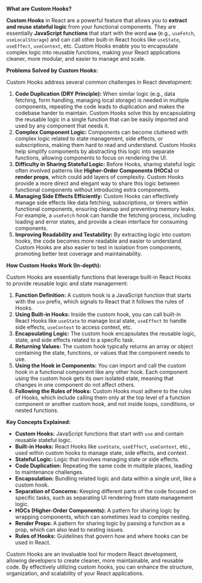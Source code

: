 **What are Custom Hooks?**

**Custom Hooks** in React are a powerful feature that allows you to **extract and reuse stateful logic** from your functional components. They are essentially **JavaScript functions** that start with the word **`use`** (e.g., `useFetch`, `useLocalStorage`) and can call other built-in React hooks like `useState`, `useEffect`, `useContext`, etc.  Custom Hooks enable you to encapsulate complex logic into reusable functions, making your React applications cleaner, more modular, and easier to manage and scale.

**Problems Solved by Custom Hooks:**

Custom Hooks address several common challenges in React development:

1.  **Code Duplication (DRY Principle):**  When similar logic (e.g., data fetching, form handling, managing local storage) is needed in multiple components, repeating the code leads to duplication and makes the codebase harder to maintain. Custom Hooks solve this by encapsulating the reusable logic in a single function that can be easily imported and used by any component that needs it.
2.  **Complex Component Logic:**  Components can become cluttered with complex logic related to state management, side effects, or subscriptions, making them hard to read and understand. Custom Hooks help simplify components by abstracting this logic into separate functions, allowing components to focus on rendering the UI.
3.  **Difficulty in Sharing Stateful Logic:**  Before Hooks, sharing stateful logic often involved patterns like **Higher-Order Components (HOCs)** or **render props**, which could add layers of complexity. Custom Hooks provide a more direct and elegant way to share this logic between functional components without introducing extra components.
4.  **Managing Side Effects Efficiently:**  Custom Hooks can effectively manage side effects like data fetching, subscriptions, or timers within functional components, ensuring cleanup and preventing memory leaks. For example, a `useFetch` hook can handle the fetching process, including loading and error states, and provide a clean interface for consuming components.
5.  **Improving Readability and Testability:**  By extracting logic into custom hooks, the code becomes more readable and easier to understand. Custom Hooks are also easier to test in isolation from components, promoting better test coverage and maintainability.

**How Custom Hooks Work (In-depth):**

Custom Hooks are essentially functions that leverage built-in React Hooks to provide reusable logic and state management:

1.  **Function Definition:**  A custom hook is a JavaScript function that starts with the `use` prefix, which signals to React that it follows the rules of Hooks.
2.  **Using Built-in Hooks:**  Inside the custom hook, you can call built-in React Hooks like `useState` to manage local state, `useEffect` to handle side effects, `useContext` to access context, etc.
3.  **Encapsulating Logic:** The custom hook encapsulates the reusable logic, state, and side effects related to a specific task.
4.  **Returning Values:**  The custom hook typically returns an array or object containing the state, functions, or values that the component needs to use.
5.  **Using the Hook in Components:**  You can import and call the custom hook in a functional component like any other hook. Each component using the custom hook gets its own isolated state, meaning that changes in one component do not affect others.
6.  **Following the Rules of Hooks:**  Custom Hooks must adhere to the rules of Hooks, which include calling them only at the top level of a function component or another custom hook, and not inside loops, conditions, or nested functions.

**Key Concepts Explained:**

*   **Custom Hooks:** JavaScript functions that start with `use` and contain reusable stateful logic.
*   **Built-in Hooks:** React Hooks like `useState`, `useEffect`, `useContext`, etc., used within custom hooks to manage state, side effects, and context.
*   **Stateful Logic:** Logic that involves managing state or side effects.
*   **Code Duplication:** Repeating the same code in multiple places, leading to maintenance challenges.
*   **Encapsulation:**  Bundling related logic and data within a single unit, like a custom hook.
*   **Separation of Concerns:**  Keeping different parts of the code focused on specific tasks, such as separating UI rendering from state management logic.
*   **HOCs (Higher-Order Components):**  A pattern for sharing logic by wrapping components, which can sometimes lead to complex nesting.
*   **Render Props:**  A pattern for sharing logic by passing a function as a prop, which can also lead to nesting issues.
*   **Rules of Hooks:**  Guidelines that govern how and where hooks can be used in React.

Custom Hooks are an invaluable tool for modern React development, allowing developers to create cleaner, more maintainable, and reusable code. By effectively utilizing custom hooks, you can enhance the structure, organization, and scalability of your React applications.
